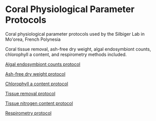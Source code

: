 # Coral Physiological Parameter Protocols

Coral physiological parameter protocols used by the Silbiger Lab in Mo'orea, French Polynesia

Coral tissue removal, ash-free dry weight, algal endosymbiont counts, chlorophyll a content, and respirometry methods included.


[Algal endosymbiont counts protocol](Protocols/Counts_SOP.md)


[Ash-free dry weight protocol](Protocols/AFDW_SOP.md)


[Chlorophyll a content protocol](Protocols/Chlorophyll_SOP.md)


[Tissue removal protocol](Protocols/Tissue_removal_SOP.md)


[Tissue nitrogen content protocol](Protocols/Tissue_N_content_SOP.md)


[Respirometry protocol](Protocols/Respirometry_Protocol)
